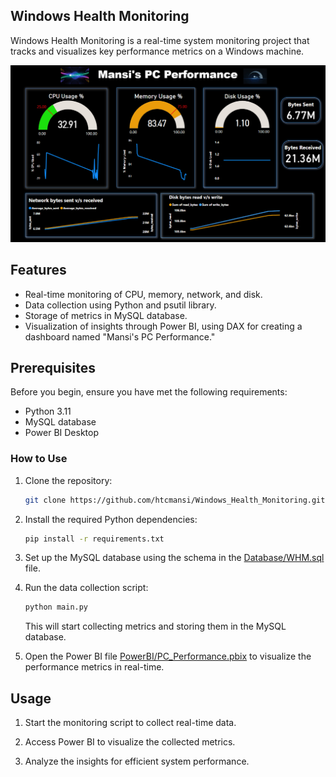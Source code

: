 ## Windows Health Monitoring

Windows Health Monitoring is a real-time system monitoring project that tracks and visualizes key performance metrics on a Windows machine.

![Dashboard Overview](PowerBI/Dashboard.png)

## Features   

- Real-time monitoring of CPU, memory, network, and disk.
- Data collection using Python and psutil library. 
- Storage of metrics in MySQL database.
- Visualization of insights through Power BI, using DAX for creating a dashboard named "Mansi's PC Performance."

## Prerequisites

Before you begin, ensure you have met the following requirements:

- Python 3.11
- MySQL database
- Power BI Desktop

### How to Use

1. Clone the repository:

   ```bash
   git clone https://github.com/htcmansi/Windows_Health_Monitoring.git
   ```

2. Install the required Python dependencies:
    ```bash
    pip install -r requirements.txt
    ```
3. Set up the MySQL database using the schema in the [Database/WHM.sql](Database/WHM.sql) file.

4. Run the data collection script:

    ```bash
    python main.py
    ```
    This will start collecting metrics and storing them in the MySQL database.

5. Open the Power BI file [PowerBI/PC_Performance.pbix](PowerBI/PC_Performance.pbix) to visualize the performance metrics in real-time.

## Usage

1. Start the monitoring script to collect real-time data.

2. Access Power BI to visualize the collected metrics.

3. Analyze the insights for efficient system performance.
